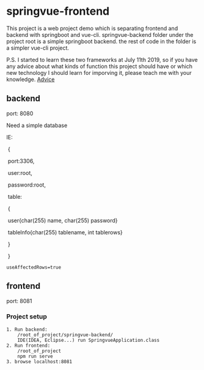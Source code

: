 # springvue-frontend
This project is a web project demo which is separating frontend and backend with springboot and vue-cli.
springvue-backend folder under the project root is a simple springboot backend.
the rest of code in the folder is a simpler vue-cli project.

P.S. I started to learn these two frameworks at July 11th 2019, so if you have any advice about what kinds of 
function this project should have or which new technology I should learn for imporving it, please teach me with
your knowledge.
[Advice](mailto:bringerXu@protonmail.com)

## backend
port: 8080  

Need a simple database  

IE:  

​	{  

​		port:3306,  

​		user:root,  

​		password:root,  

​		table:  

​			{  

​				user{char(255) name, char(255) password}  

​				tableInfo{char(255) tablename, int tablerows}

​			}  

​	}  

```properties
useAffectedRows=true
```

## frontend
port: 8081
### Project setup
```
1. Run backend:  
	/root_of_project/springvue-backend/
	IDE(IDEA, Eclipse...) run SpringvueApplication.class
2. Run frontend:
	/root_of_project  
	npm run serve
3. browse localhost:8081
```
